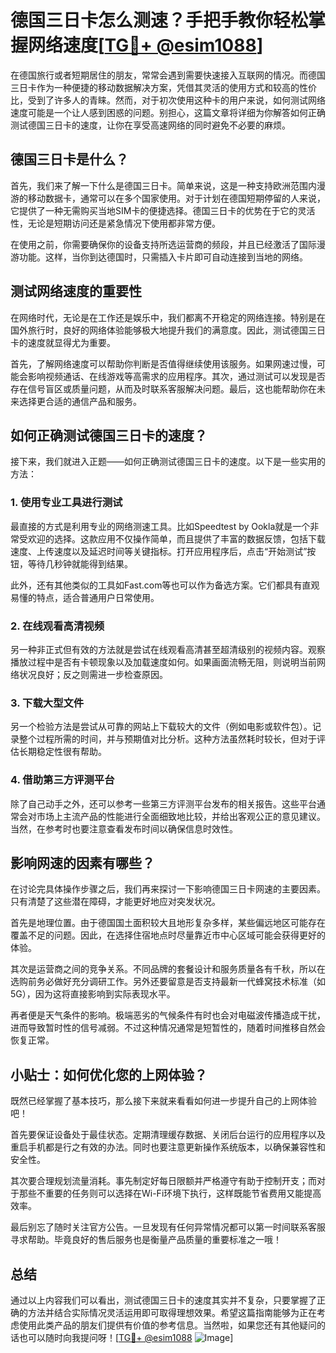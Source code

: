 # 德国三日卡怎么测速？手把手教你轻松掌握网络速度[[TG💪+ @esim1088](https://t.me/s/esim1088)]

在德国旅行或者短期居住的朋友，常常会遇到需要快速接入互联网的情况。而德国三日卡作为一种便捷的移动数据解决方案，凭借其灵活的使用方式和较高的性价比，受到了许多人的青睐。然而，对于初次使用这种卡的用户来说，如何测试网络速度可能是一个让人感到困惑的问题。别担心，这篇文章将详细为你解答如何正确测试德国三日卡的速度，让你在享受高速网络的同时避免不必要的麻烦。

## 德国三日卡是什么？

首先，我们来了解一下什么是德国三日卡。简单来说，这是一种支持欧洲范围内漫游的移动数据卡，通常可以在多个国家使用。对于计划在德国短期停留的人来说，它提供了一种无需购买当地SIM卡的便捷选择。德国三日卡的优势在于它的灵活性，无论是短期访问还是紧急情况下使用都非常方便。

在使用之前，你需要确保你的设备支持所选运营商的频段，并且已经激活了国际漫游功能。这样，当你到达德国时，只需插入卡片即可自动连接到当地的网络。

## 测试网络速度的重要性

在网络时代，无论是在工作还是娱乐中，我们都离不开稳定的网络连接。特别是在国外旅行时，良好的网络体验能够极大地提升我们的满意度。因此，测试德国三日卡的速度就显得尤为重要。

首先，了解网络速度可以帮助你判断是否值得继续使用该服务。如果网速过慢，可能会影响视频通话、在线游戏等高需求的应用程序。其次，通过测试可以发现是否存在信号盲区或质量问题，从而及时联系客服解决问题。最后，这也能帮助你在未来选择更合适的通信产品和服务。

## 如何正确测试德国三日卡的速度？

接下来，我们就进入正题——如何正确测试德国三日卡的速度。以下是一些实用的方法：

### 1. 使用专业工具进行测试

最直接的方式是利用专业的网络测速工具。比如Speedtest by Ookla就是一个非常受欢迎的选择。这款应用不仅操作简单，而且提供了丰富的数据反馈，包括下载速度、上传速度以及延迟时间等关键指标。打开应用程序后，点击“开始测试”按钮，等待几秒钟就能得到结果。

此外，还有其他类似的工具如Fast.com等也可以作为备选方案。它们都具有直观易懂的特点，适合普通用户日常使用。

### 2. 在线观看高清视频

另一种非正式但有效的方法就是尝试在线观看高清甚至超清级别的视频内容。观察播放过程中是否有卡顿现象以及加载速度如何。如果画面流畅无阻，则说明当前网络状况良好；反之则需进一步检查原因。

### 3. 下载大型文件

另一个检验方法是尝试从可靠的网站上下载较大的文件（例如电影或软件包）。记录整个过程所需的时间，并与预期值对比分析。这种方法虽然耗时较长，但对于评估长期稳定性很有帮助。

### 4. 借助第三方评测平台

除了自己动手之外，还可以参考一些第三方评测平台发布的相关报告。这些平台通常会对市场上主流产品的性能进行全面细致地比较，并给出客观公正的意见建议。当然，在参考时也要注意查看发布时间以确保信息时效性。

## 影响网速的因素有哪些？

在讨论完具体操作步骤之后，我们再来探讨一下影响德国三日卡网速的主要因素。只有清楚了这些潜在障碍，才能更好地应对突发状况。

首先是地理位置。由于德国国土面积较大且地形复杂多样，某些偏远地区可能存在覆盖不足的问题。因此，在选择住宿地点时尽量靠近市中心区域可能会获得更好的体验。

其次是运营商之间的竞争关系。不同品牌的套餐设计和服务质量各有千秋，所以在选购前务必做好充分调研工作。另外还要留意是否支持最新一代蜂窝技术标准（如5G），因为这将直接影响到实际表现水平。

再者便是天气条件的影响。极端恶劣的气候条件有时也会对电磁波传播造成干扰，进而导致暂时性的信号减弱。不过这种情况通常是短暂性的，随着时间推移自然会恢复正常。

## 小贴士：如何优化您的上网体验？

既然已经掌握了基本技巧，那么接下来就来看看如何进一步提升自己的上网体验吧！

首先要保证设备处于最佳状态。定期清理缓存数据、关闭后台运行的应用程序以及重启手机都是行之有效的办法。同时也要注意更新操作系统版本，以确保兼容性和安全性。

其次要合理规划流量消耗。事先制定好每日限额并严格遵守有助于控制开支；而对于那些不重要的任务则可以选择在Wi-Fi环境下执行，这样既能节省费用又能提高效率。

最后别忘了随时关注官方公告。一旦发现有任何异常情况都可以第一时间联系客服寻求帮助。毕竟良好的售后服务也是衡量产品质量的重要标准之一哦！

## 总结

通过以上内容我们可以看出，测试德国三日卡的速度其实并不复杂，只要掌握了正确的方法并结合实际情况灵活运用即可取得理想效果。希望这篇指南能够为正在考虑使用此类产品的朋友们提供有价值的参考信息。当然啦，如果您还有其他疑问的话也可以随时向我提问呀！[[TG💪+ @esim1088](https://t.me/s/esim1088) ![Image](https://i.postimg.cc/4NQfJmqS/Snipaste-2025-05-13-00-14-12.png)]